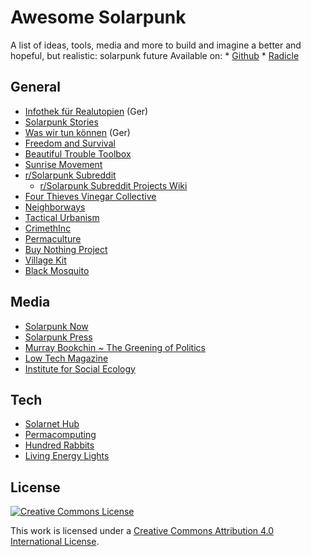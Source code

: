 # Awesome Solarpunk

A list of ideas, tools, media and more to build and imagine a better and hopeful, but realistic: solarpunk future
Available on:
	* [Github](https://github.com/Julian-1-2-3-4-5/awesome-solarpunk)
	* [Radicle](https://app.radicle.xyz/nodes/seed.radicle.garden/rad:z4TskBPAPW4jw4TJQVPAPK7i5a7ba/tree/15c1fd5d8c0a1fe716429a410b25a1e5f96fb1ea)
## General

* [Infothek für Realutopien](https://realutopien.info/) (Ger)
* [Solarpunk Stories](https://www.solarpunkstories.com/)
* [Was wir tun können](https://waswirtunkoennen.jetzt/) (Ger)
* [Freedom and Survival](https://freedomsurvival.org/)
* [Beautiful Trouble Toolbox](https://beautifultrouble.org/toolbox/)
* [Sunrise Movement](https://www.sunrisemovement.org/take-action/#get-started)
* [r/Solarpunk Subreddit](https://www.reddit.com/r/solarpunk)
	* [r/Solarpunk Subreddit Projects Wiki](https://www.reddit.com/r/solarpunk/wiki/projects/?rdt=46385)
* [Four Thieves Vinegar Collective](https://fourthievesvinegar.org/)
* [Neighborways](https://www.neighborways.com/what-is-a-neighborway#:%7E:text=What%20is%20a%20Neighborway%3F,in%20%E2%80%9Clow%2Dstress%20networks%E2%80%9D)
* [Tactical Urbanism](https://tacticalurbanismguide.com/)
* [CrimethInc](https://crimethinc.com/.)
* [Permaculture](https://imgur.com/a/101-permaculture-designs-downloadable-imgur-album-aTPS8)
* [Buy Nothing Project](https://buynothingproject.org/)
* [Village Kit](https://villagekit.com/)
* [Black Mosquito](https://black-mosquito.org/)

## Media
* [Solarpunk Now](https://www.solarpunkcast.net/)
* [Solarpunk Press](https://solarpunkpress.net/)
* [Murray Bookchin ~ The Greening of Politics](https://theanarchistlibrary.org/library/murray-bookchin-the-greening-of-politics)
* [Low Tech Magazine](https://solar.lowtechmagazine.com/)
* [Institute for Social Ecology](https://social-ecology.org/wp/)

## Tech
* [Solarnet Hub](https://solarnethub.com/)
* [Permacomputing](https://permacomputing.net/)
* [Hundred Rabbits](https://100r.co/site/home.html)
* [Living Energy Lights](https://livingenergylights.com/)


## License


[![Creative Commons License](http://i.creativecommons.org/l/by/4.0/88x31.png)](https://creativecommons.org/licenses/by/4.0/)

This work is licensed under a [Creative Commons Attribution 4.0 International License](http://creativecommons.org/licenses/by/4.0/).
